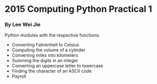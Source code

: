 # 2015 Computing Python Practical 1### By Lee Wei JiePython modules with the respective functions:- Converting Fahrenheit to Celsius- Computing the volume of a cylinder- Converting miles into kilometers- Summing the digits in an integer- Converting an uppercase letter to lowercase- Finding the character of an ASCII code- Payroll